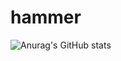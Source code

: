 # hammer
![Anurag's GitHub stats](https://github-readme-stats.vercel.app/api?username=shingu2309@gmail.com&show_icons=true&theme=radical)
